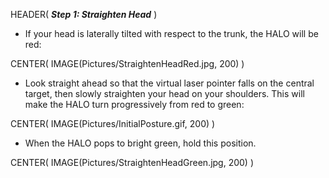 HEADER( *__Step 1: Straighten Head__* )

- If your head is laterally tilted with respect to the trunk, the HALO will be red:

CENTER( IMAGE(Pictures/StraightenHeadRed.jpg, 200)  )

- Look straight ahead so that the virtual laser pointer falls on the central target, 
then slowly straighten your head on your shoulders. 
This will make the HALO turn progressively from red to green:

CENTER( IMAGE(Pictures/InitialPosture.gif, 200) )

- When the HALO pops to bright green, hold this position.

CENTER( IMAGE(Pictures/StraightenHeadGreen.jpg, 200) )
